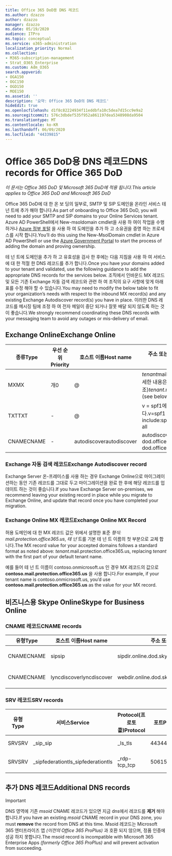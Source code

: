 ```yaml
---
title: Office 365 DoD용 DNS 레코드
ms.author: dzazzo
author: dzazzo
manager: dzazzo
ms.date: 05/19/2020
audience: ITPro
ms.topic: conceptual
ms.service: o365-administration
localization_priority: Normal
ms.collection:
- M365-subscription-management
- Strat_O365_Enterprise
ms.custom: Adm_O365
search.appverid:
- OGA150
- OGC150
- OGD150
- MOE150
ms.assetid: ''
description: '요약: Office 365 DoD의 DNS 레코드'
hideEdit: true
ms.openlocfilehash: d1f8c82224934f11eddbfa10c5dea7d15cc9e9a2
ms.sourcegitcommit: 576c3dbdef535f952a861197dea5348908da9504
ms.translationtype: MT
ms.contentlocale: ko-KR
ms.lasthandoff: 06/09/2020
ms.locfileid: "44339815"
---
```

# <a name="dns-records-for-office-365-dod"></a><span data-ttu-id="49c72-103">Office 365 DoD용 DNS 레코드</span><span class="sxs-lookup"><span data-stu-id="49c72-103">DNS records for Office 365 DoD</span></span>

<span data-ttu-id="49c72-104">*이 문서는 Office 365 DoD 및 Microsoft 365 DoD에 적용 됩니다.*</span><span class="sxs-lookup"><span data-stu-id="49c72-104">*This article applies to Office 365 DoD and Microsoft 365 DoD*</span></span>

<span data-ttu-id="49c72-105">Office 365 DoD에 대 한 온 보 딩의 일부로, SMTP 및 SIP 도메인을 온라인 서비스 테 넌 트에 추가 해야 합니다.</span><span class="sxs-lookup"><span data-stu-id="49c72-105">As part of onboarding to Office 365 DoD, you will need to add your SMTP and SIP domains to your Online Services tenant.</span></span>  <span data-ttu-id="49c72-106">Azure AD PowerShell에서 New-msoldomain cmdlet을 사용 하 여이 작업을 수행 하거나 [Azure 정부 포털](https://portal.azure.us) 을 사용 하 여 도메인을 추가 하 고 소유권을 증명 하는 프로세스를 시작 합니다.</span><span class="sxs-lookup"><span data-stu-id="49c72-106">You’ll do this using the New-MsolDomain cmdlet in Azure AD PowerShell or use the [Azure Government Portal](https://portal.azure.us) to start the process of adding the domain and proving ownership.</span></span>

<span data-ttu-id="49c72-107">테 넌 트에 도메인을 추가 하 고 유효성을 검사 한 후에는 다음 지침을 사용 하 여 서비스에 대 한 적절 한 DNS 레코드를 추가 합니다.</span><span class="sxs-lookup"><span data-stu-id="49c72-107">Once you have your domains added to your tenant and validated, use the following guidance to add the appropriate DNS records for the services below.</span></span>  <span data-ttu-id="49c72-108">조직에서 인바운드 MX 레코드 및 모든 기존 Exchange 자동 검색 레코드와 관련 하 여 조직의 요구 사항에 맞게 아래 표를 수정 해야 할 수 있습니다.</span><span class="sxs-lookup"><span data-stu-id="49c72-108">You may need to modify the below table to fit your organization’s needs with respect to the inbound MX record(s) and any existing Exchange Autodiscover record(s) you have in place.</span></span>  <span data-ttu-id="49c72-109">이러한 DNS 레코드를 메시징 팀에 조정 하 여 전자 메일이 중단 되거나 잘못 배달 되지 않도록 하는 것이 좋습니다.</span><span class="sxs-lookup"><span data-stu-id="49c72-109">We strongly recommend coordinating these DNS records with your messaging team to avoid any outages or mis-delivery of email.</span></span>

## <a name="exchange-online"></a><span data-ttu-id="49c72-110">Exchange Online</span><span class="sxs-lookup"><span data-stu-id="49c72-110">Exchange Online</span></span>

| <span data-ttu-id="49c72-111">종류</span><span class="sxs-lookup"><span data-stu-id="49c72-111">Type</span></span> | <span data-ttu-id="49c72-112">우선 순위</span><span class="sxs-lookup"><span data-stu-id="49c72-112">Priority</span></span> | <span data-ttu-id="49c72-113">호스트 이름</span><span class="sxs-lookup"><span data-stu-id="49c72-113">Host name</span></span> | <span data-ttu-id="49c72-114">주소 또는 값을 가리킵니다.</span><span class="sxs-lookup"><span data-stu-id="49c72-114">Points to address or value</span></span> | <span data-ttu-id="49c72-115">TTL</span><span class="sxs-lookup"><span data-stu-id="49c72-115">TTL</span></span> |
| --- | --- | --- | --- | --- |
| <span data-ttu-id="49c72-116">MX</span><span class="sxs-lookup"><span data-stu-id="49c72-116">MX</span></span> | <span data-ttu-id="49c72-117">개</span><span class="sxs-lookup"><span data-stu-id="49c72-117">0</span></span> | @ | <span data-ttu-id="49c72-118">*tenant*mail.protection.office365.us (자세한 내용은 아래 참조)</span><span class="sxs-lookup"><span data-stu-id="49c72-118">*tenant*.mail.protection.office365.us (see below for additional details)</span></span> | <span data-ttu-id="49c72-119">1 Hour</span><span class="sxs-lookup"><span data-stu-id="49c72-119">1 Hour</span></span> |
| <span data-ttu-id="49c72-120">TXT</span><span class="sxs-lookup"><span data-stu-id="49c72-120">TXT</span></span> | - | @ | <span data-ttu-id="49c72-121">v = spf1에는 office365-all을 포함 합니다.</span><span class="sxs-lookup"><span data-stu-id="49c72-121">v=spf1 include:spf.protection.office365.us -all</span></span> | <span data-ttu-id="49c72-122">1 Hour</span><span class="sxs-lookup"><span data-stu-id="49c72-122">1 Hour</span></span> |
| <span data-ttu-id="49c72-123">CNAME</span><span class="sxs-lookup"><span data-stu-id="49c72-123">CNAME</span></span> | - | <span data-ttu-id="49c72-124">autodiscover</span><span class="sxs-lookup"><span data-stu-id="49c72-124">autodiscover</span></span> | <span data-ttu-id="49c72-125">autodiscover-dod.office365.us</span><span class="sxs-lookup"><span data-stu-id="49c72-125">autodiscover-dod.office365.us</span></span> | <span data-ttu-id="49c72-126">1 Hour</span><span class="sxs-lookup"><span data-stu-id="49c72-126">1 Hour</span></span> |

### <a name="exchange-autodiscover-record"></a><span data-ttu-id="49c72-127">Exchange 자동 검색 레코드</span><span class="sxs-lookup"><span data-stu-id="49c72-127">Exchange Autodiscover record</span></span>

<span data-ttu-id="49c72-128">Exchange Server 온-프레미스를 사용 하는 경우 Exchange Online으로 마이그레이션하는 동안 기존 레코드를 그대로 두고 마이그레이션을 완료 한 후에 해당 레코드를 업데이트 하는 것이 좋습니다.</span><span class="sxs-lookup"><span data-stu-id="49c72-128">If you have Exchange Server on-premises, we recommend leaving your existing record in place while you migrate to Exchange Online, and update that record once you have completed your migration.</span></span>

### <a name="exchange-online-mx-record"></a><span data-ttu-id="49c72-129">Exchange Online MX 레코드</span><span class="sxs-lookup"><span data-stu-id="49c72-129">Exchange Online MX Record</span></span>

<span data-ttu-id="49c72-130">허용 도메인에 대 한 MX 레코드 값은 위에서 설명한 표준 *형식: mail.protection.office365.us*, *테 넌* 트를 기본 테 넌 트 이름의 첫 부분으로 교체 합니다.</span><span class="sxs-lookup"><span data-stu-id="49c72-130">The MX record value for your accepted domains follows a standard format as noted above: *tenant*.mail.protection.office365.us, replacing *tenant* with the first part of your default tenant name.</span></span>

<span data-ttu-id="49c72-131">예를 들어 테 넌 트 이름이 contoso.onmicrosoft.us 인 경우 MX 레코드의 값으로 **contoso.mail.protection.office365.us** 을 사용 합니다.</span><span class="sxs-lookup"><span data-stu-id="49c72-131">For example, if your tenant name is contoso.onmicrosoft.us, you’d use **contoso.mail.protection.office365.us** as the value for your MX record.</span></span>

## <a name="skype-for-business-online"></a><span data-ttu-id="49c72-132">비즈니스용 Skype Online</span><span class="sxs-lookup"><span data-stu-id="49c72-132">Skype for Business Online</span></span>

### <a name="cname-records"></a><span data-ttu-id="49c72-133">CNAME 레코드</span><span class="sxs-lookup"><span data-stu-id="49c72-133">CNAME records</span></span>

| <span data-ttu-id="49c72-134">유형</span><span class="sxs-lookup"><span data-stu-id="49c72-134">Type</span></span> | <span data-ttu-id="49c72-135">호스트 이름</span><span class="sxs-lookup"><span data-stu-id="49c72-135">Host name</span></span> | <span data-ttu-id="49c72-136">주소 또는 값을 가리킵니다.</span><span class="sxs-lookup"><span data-stu-id="49c72-136">Points to address or value</span></span> | <span data-ttu-id="49c72-137">TTL</span><span class="sxs-lookup"><span data-stu-id="49c72-137">TTL</span></span> |
| --- | --- | --- | --- |
| <span data-ttu-id="49c72-138">CNAME</span><span class="sxs-lookup"><span data-stu-id="49c72-138">CNAME</span></span> | <span data-ttu-id="49c72-139">sip</span><span class="sxs-lookup"><span data-stu-id="49c72-139">sip</span></span> | <span data-ttu-id="49c72-140">sipdir.online.dod.skypeforbusiness.us</span><span class="sxs-lookup"><span data-stu-id="49c72-140">sipdir.online.dod.skypeforbusiness.us</span></span> | <span data-ttu-id="49c72-141">1 Hour</span><span class="sxs-lookup"><span data-stu-id="49c72-141">1 Hour</span></span> |
| <span data-ttu-id="49c72-142">CNAME</span><span class="sxs-lookup"><span data-stu-id="49c72-142">CNAME</span></span> | <span data-ttu-id="49c72-143">lyncdiscover</span><span class="sxs-lookup"><span data-stu-id="49c72-143">lyncdiscover</span></span> | <span data-ttu-id="49c72-144">webdir.online.dod.skypeforbusiness.us</span><span class="sxs-lookup"><span data-stu-id="49c72-144">webdir.online.dod.skypeforbusiness.us</span></span> | <span data-ttu-id="49c72-145">1 Hour</span><span class="sxs-lookup"><span data-stu-id="49c72-145">1 Hour</span></span> | 

### <a name="srv-records"></a><span data-ttu-id="49c72-146">SRV 레코드</span><span class="sxs-lookup"><span data-stu-id="49c72-146">SRV records</span></span>

| <span data-ttu-id="49c72-147">유형</span><span class="sxs-lookup"><span data-stu-id="49c72-147">Type</span></span> | <span data-ttu-id="49c72-148">서비스</span><span class="sxs-lookup"><span data-stu-id="49c72-148">Service</span></span> | <span data-ttu-id="49c72-149">Protocol(프로토콜)</span><span class="sxs-lookup"><span data-stu-id="49c72-149">Protocol</span></span> | <span data-ttu-id="49c72-150">포트</span><span class="sxs-lookup"><span data-stu-id="49c72-150">Port</span></span> | <span data-ttu-id="49c72-151">가중치</span><span class="sxs-lookup"><span data-stu-id="49c72-151">Weight</span></span> | <span data-ttu-id="49c72-152">우선 순위</span><span class="sxs-lookup"><span data-stu-id="49c72-152">Priority</span></span> | <span data-ttu-id="49c72-153">이름</span><span class="sxs-lookup"><span data-stu-id="49c72-153">Name</span></span> | <span data-ttu-id="49c72-154">Target(대상)</span><span class="sxs-lookup"><span data-stu-id="49c72-154">Target</span></span> | <span data-ttu-id="49c72-155">TTL</span><span class="sxs-lookup"><span data-stu-id="49c72-155">TTL</span></span> |
| --- | --- | --- | --- | --- | --- | --- | --- | --- |
| <span data-ttu-id="49c72-156">SRV</span><span class="sxs-lookup"><span data-stu-id="49c72-156">SRV</span></span> | <span data-ttu-id="49c72-157">\_sip</span><span class="sxs-lookup"><span data-stu-id="49c72-157">\_sip</span></span> | <span data-ttu-id="49c72-158">\_ls</span><span class="sxs-lookup"><span data-stu-id="49c72-158">\_tls</span></span> | <span data-ttu-id="49c72-159">443</span><span class="sxs-lookup"><span data-stu-id="49c72-159">443</span></span> | <span data-ttu-id="49c72-160">1 </span><span class="sxs-lookup"><span data-stu-id="49c72-160">1</span></span> | <span data-ttu-id="49c72-161">100</span><span class="sxs-lookup"><span data-stu-id="49c72-161">100</span></span> | @ | <span data-ttu-id="49c72-162">sipdir.online.dod.skypeforbusiness.us</span><span class="sxs-lookup"><span data-stu-id="49c72-162">sipdir.online.dod.skypeforbusiness.us</span></span> | <span data-ttu-id="49c72-163">1시간</span><span class="sxs-lookup"><span data-stu-id="49c72-163">1 Hour</span></span> |
| <span data-ttu-id="49c72-164">SRV</span><span class="sxs-lookup"><span data-stu-id="49c72-164">SRV</span></span> | <span data-ttu-id="49c72-165">\_sipfederationtls</span><span class="sxs-lookup"><span data-stu-id="49c72-165">\_sipfederationtls</span></span> | <span data-ttu-id="49c72-166">\_rdp-tcp</span><span class="sxs-lookup"><span data-stu-id="49c72-166">\_tcp</span></span> | <span data-ttu-id="49c72-167">5061</span><span class="sxs-lookup"><span data-stu-id="49c72-167">5061</span></span> | <span data-ttu-id="49c72-168">1 </span><span class="sxs-lookup"><span data-stu-id="49c72-168">1</span></span> | <span data-ttu-id="49c72-169">100</span><span class="sxs-lookup"><span data-stu-id="49c72-169">100</span></span> | @ | <span data-ttu-id="49c72-170">sipfed.online.dod.skypeforbusiness.us</span><span class="sxs-lookup"><span data-stu-id="49c72-170">sipfed.online.dod.skypeforbusiness.us</span></span> | <span data-ttu-id="49c72-171">1 Hour</span><span class="sxs-lookup"><span data-stu-id="49c72-171">1 Hour</span></span> |

## <a name="additional-dns-records"></a><span data-ttu-id="49c72-172">추가 DNS 레코드</span><span class="sxs-lookup"><span data-stu-id="49c72-172">Additional DNS records</span></span>

> [!IMPORTANT]
> <span data-ttu-id="49c72-173">DNS 영역에 기존 *msoid* CNAME 레코드가 있으면 지금 dns에서 레코드를 **제거** 해야 합니다.</span><span class="sxs-lookup"><span data-stu-id="49c72-173">If you have an existing *msoid* CNAME record in your DNS zone, you must **remove** the record from DNS at this time.</span></span>  <span data-ttu-id="49c72-174">Msoid 레코드는 Microsoft 365 엔터프라이즈 앱 *(이전의 Office 365 ProPlus)* 과 호환 되지 않으며, 정품 인증에 성공 하지 못합니다.</span><span class="sxs-lookup"><span data-stu-id="49c72-174">The msoid record is incompatible with Microsoft 365 Enterprise Apps *(formerly Office 365 ProPlus)* and will prevent activation from succeeding.</span></span>
